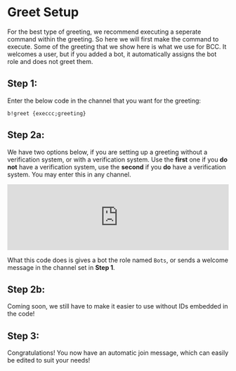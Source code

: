 # Greet Setup
For the best type of greeting, we recommend executing a seperate command within the greeting. So here we will first make the command to execute. Some of the greeting that we show here is what we use for BCC. It welcomes a user, but if you added a bot, it automatically assigns the bot role and does not greet them.

## **Step 1**: 
Enter the below code in the channel that you want for the greeting:
```
b!greet {execcc;greeting}
```

## **Step 2a**: 
We have two options below, if you are setting up a greeting without a verification system, or with a verification system. Use the **first** one if you **do not** have a verification system, use the **second** if you **do** have a verification system. You may enter this in any channel.

<div class="code"><iframe class="code" src="https://blargbotcc.tk/commands/easygreeting.txt" width="100%" frameborder="0"></iframe></div>

What this code does is gives a bot the role named `Bots`, or sends a welcome message in the channel set in **Step 1**.

## **Step 2b**: 
Coming soon, we still have to make it easier to use without IDs embedded in the code!

## **Step 3**: 
Congratulations! You now have an automatic join message, which can easily be edited to suit your needs!
